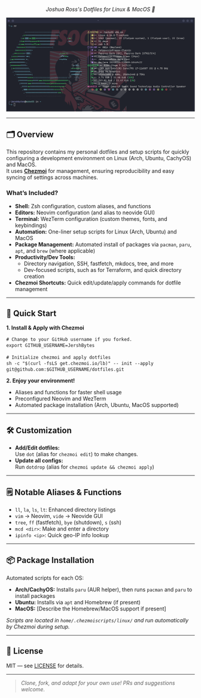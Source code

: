 <p align="center">
  <i>Joshua Ross's Dotfiles for Linux & MacOS 🚀</i>
</p>

![Screenshot of customized terminal](./.github/images/arch.png)

---

## 🗂️ Overview

This repository contains my personal dotfiles and setup scripts for quickly configuring a development environment on Linux (Arch, Ubuntu, CachyOS) and MacOS.  
It uses [**Chezmoi**](https://www.chezmoi.io/) for management, ensuring reproducibility and easy syncing of settings across machines.

### What’s Included?

- **Shell:** Zsh configuration, custom aliases, and functions
- **Editors:** Neovim configuration (and alias to neovide GUI)
- **Terminal:** WezTerm configuration (custom themes, fonts, and keybindings)
- **Automation:** One-liner setup scripts for Linux (Arch, Ubuntu) and MacOS
- **Package Management:** Automated install of packages via `pacman`, `paru`, `apt`, and `brew` (where applicable)
- **Productivity/Dev Tools:** 
    - Directory navigation, SSH, fastfetch, mkdocs, tree, and more
    - Dev-focused scripts, such as for Terraform, and quick directory creation
- **Chezmoi Shortcuts:** Quick edit/update/apply commands for dotfile management

---

## 🚀 Quick Start

**1. Install & Apply with Chezmoi**

```shell
# Change to your GitHub username if you forked.
export GITHUB_USERNAME=JershBytes

# Initialize chezmoi and apply dotfiles
sh -c "$(curl -fsLS get.chezmoi.io/lb)" -- init --apply git@github.com:$GITHUB_USERNAME/dotfiles.git
```

**2. Enjoy your environment!**
- Aliases and functions for faster shell usage
- Preconfigured Neovim and WezTerm
- Automated package installation (Arch, Ubuntu, MacOS supported)

---

## 🛠️ Customization

- **Add/Edit dotfiles:**  
  Use `dot` (alias for `chezmoi edit`) to make changes.  
- **Update all configs:**  
  Run `dotdrop` (alias for `chezmoi update && chezmoi apply`)

---

## 🗒️ Notable Aliases & Functions

- `ll`, `la`, `ls`, `lt`: Enhanced directory listings
- `vim` → Neovim, `vide` → Neovide GUI
- `tree`, `ff` (fastfetch), `bye` (shutdown), `s` (ssh)
- `mcd <dir>`: Make and enter a directory
- `ipinfo <ip>`: Quick geo-IP info lookup

---

## 📦 Package Installation

Automated scripts for each OS:
- **Arch/CachyOS:** Installs `paru` (AUR helper), then runs `pacman` and `paru` to install packages
- **Ubuntu:** Installs via `apt` and Homebrew (if present)
- **MacOS:** [Describe the Homebrew/MacOS support if present]

_Scripts are located in `home/.chezmoiscripts/linux/` and run automatically by Chezmoi during setup._

---

## 📝 License

MIT — see [LICENSE](/LICENSE) for details.

---

> _Clone, fork, and adapt for your own use! PRs and suggestions welcome._

